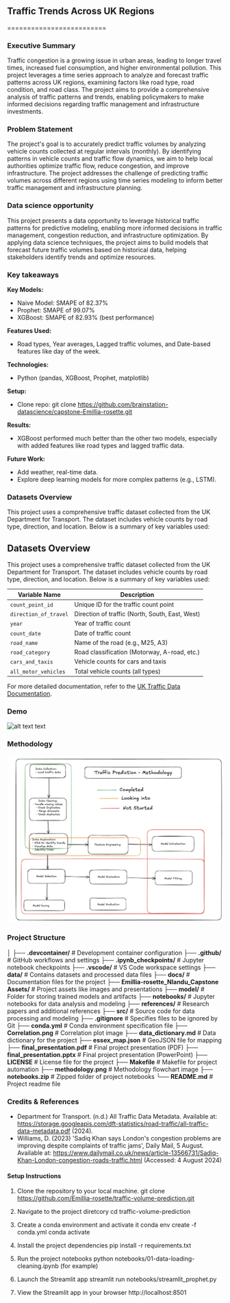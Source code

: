 ## Traffic Trends Across UK Regions
=========================

### Executive Summary

Traffic congestion is a growing issue in urban areas, leading to longer travel times, increased fuel consumption, and higher environmental pollution. This project leverages a time series approach to analyze and forecast traffic patterns across UK regions, examining factors like road type, road condition, and road class. The project aims to provide a comprehensive analysis of traffic patterns and trends, enabling policymakers to make informed decisions regarding traffic management and infrastructure investments.

### Problem Statement

The project's goal is to accurately predict traffic volumes by analyzing vehicle counts collected at regular intervals (monthly). By identifying patterns in vehicle counts and traffic flow dynamics, we aim to help local authorities optimize traffic flow, reduce congestion, and improve infrastructure. The project addresses the challenge of predicting traffic volumes across different regions using time series modeling to inform better traffic management and infrastructure planning.


### Data science opportunity
This project presents a data opportunity to leverage historical traffic patterns for predictive modeling, enabling more informed decisions in traffic management, congestion reduction, and infrastructure optimization. By applying data science techniques, the project aims to build models that forecast future traffic volumes based on historical data, helping stakeholders identify trends and optimize resources.

### Key takeaways

**Key Models:**

- Naive Model: SMAPE of 82.37%
- Prophet: SMAPE of 99.07%
- XGBoost: SMAPE of 82.93% (best performance)

**Features Used:**
- Road types, Year averages, Lagged traffic volumes, and Date-based features like day of the week.

**Technologies:**
- Python (pandas, XGBoost, Prophet, matplotlib)

**Setup:**
- Clone repo: git clone https://github.com/brainstation-datascience/capstone-Emillia-rosette.git

**Results:**

- XGBoost performed much better than the other two models, especially with added features like road types and lagged traffic data.

**Future Work:**
- Add weather, real-time data.
- Explore deep learning models for more complex patterns (e.g., LSTM).


### Datasets Overview
This project uses a comprehensive traffic dataset collected from the UK Department for Transport. The dataset includes vehicle counts by road type, direction, and location. Below is a summary of key variables used:

## Datasets Overview
This project uses a comprehensive traffic dataset collected from the UK Department for Transport. The dataset includes vehicle counts by road type, direction, and location. Below is a summary of key variables used:

| **Variable Name**           | **Description**                               |
|-----------------------------|-----------------------------------------------|
| `count_point_id`            | Unique ID for the traffic count point          |
| `direction_of_travel`       | Direction of traffic (North, South, East, West)|
| `year`                      | Year of traffic count                         |
| `count_date`                | Date of traffic count                         |
| `road_name`                 | Name of the road (e.g., M25, A3)              |
| `road_category`             | Road classification (Motorway, A-road, etc.)  |
| `cars_and_taxis`            | Vehicle counts for cars and taxis             |
| `all_motor_vehicles`        | Total vehicle counts (all types)              |

For more detailed documentation, refer to the [UK Traffic Data Documentation](https://storage.googleapis.com/dft-statistics/road-traffic/all-traffic-data-metadata.pdf).


### Demo
<!-- 
... Show your work:
...     Data visualisations
...     Interactive demo (e.g., stremlit app)
...     Short video of users trying out the solution -->

![alt text](<Emillia-rosette_Nlandu_Capstone Assets_Screenshots/volume.png>)
text
### Methodology

![Alt text](methodology.png)

### Project Structure
│
├── **.devcontainer/**            # Development container configuration
├── **.github/**                  # GitHub workflows and settings
├── **.ipynb_checkpoints/**       # Jupyter notebook checkpoints
├── **.vscode/**                  # VS Code workspace settings
├── **data/**                     # Contains datasets and processed data files
├── **docs/**                     # Documentation files for the project
├── **Emillia-rosette_Nlandu_Capstone Assets/** # Project assets like images and presentations
├── **model/**                    # Folder for storing trained models and artifacts
├── **notebooks/**                # Jupyter notebooks for data analysis and modeling
├── **references/**               # Research papers and additional references
├── **src/**                      # Source code for data processing and modeling
├── **.gitignore**                # Specifies files to be ignored by Git
├── **conda.yml**                 # Conda environment specification file
├── **Correlation.png**           # Correlation plot image
├── **data_dictionary.md**        # Data dictionary for the project
├── **essex_map.json**            # GeoJSON file for mapping
├── **final_presentation.pdf**    # Final project presentation (PDF)
├── **final_presentation.pptx**   # Final project presentation (PowerPoint)
├── **LICENSE**                   # License file for the project
├── **Makefile**                  # Makefile for project automation
├── **methodology.png**           # Methodology flowchart image
├── **notebooks.zip**             # Zipped folder of project notebooks
└── **README.md**                 # Project readme file


### Credits & References

- Department for Transport. (n.d.) All Traffic Data Metadata. Available at: https://storage.googleapis.com/dft-statistics/road-traffic/all-traffic-data-metadata.pdf (2024).
- Williams, D. (2023) 'Sadiq Khan says London's congestion problems are improving despite complaints of traffic jams', Daily Mail, 5 August. Available at: https://www.dailymail.co.uk/news/article-13566731/Sadiq-Khan-London-congestion-roads-traffic.html (Accessed: 4 August 2024)

#### Setup Instructions

1. Clone the repository to your local machine.
git clone https://github.com/Emillia-rosette/traffic-volume-prediction.git

2. Navigate to the project diretcory 
cd traffic-volume-prediction

3. Create a conda environment and activate it
conda env create -f conda.yml
conda activate <your-env-name>

4. Install the project dependencies
pip install -r requirements.txt

5. Run the project notebooks
python notebooks/01-data-loading-cleaning.ipynb (for example)

6. Launch the Streamlit app
streamlit run notebooks/streamlit_prophet.py

7. View the Streamlit app in your browser
http://localhost:8501

